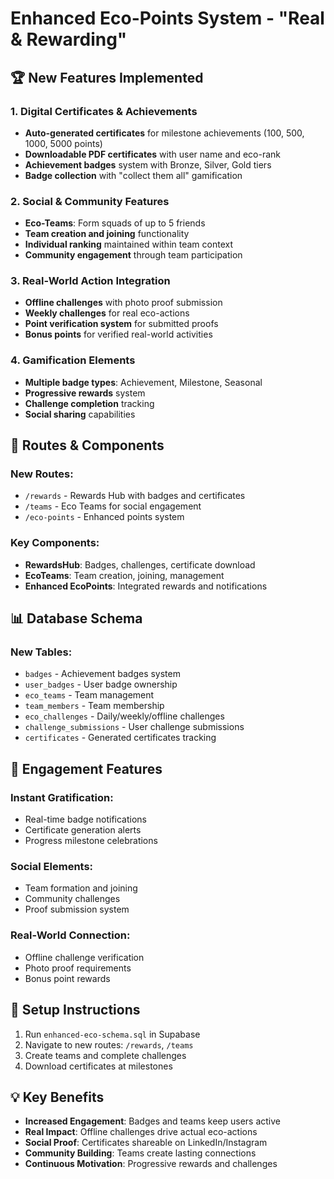 # Enhanced Eco-Points System - "Real & Rewarding"

## 🏆 New Features Implemented

### 1. Digital Certificates & Achievements
- **Auto-generated certificates** for milestone achievements (100, 500, 1000, 5000 points)
- **Downloadable PDF certificates** with user name and eco-rank
- **Achievement badges** system with Bronze, Silver, Gold tiers
- **Badge collection** with "collect them all" gamification

### 2. Social & Community Features
- **Eco-Teams**: Form squads of up to 5 friends
- **Team creation and joining** functionality
- **Individual ranking** maintained within team context
- **Community engagement** through team participation

### 3. Real-World Action Integration
- **Offline challenges** with photo proof submission
- **Weekly challenges** for real eco-actions
- **Point verification system** for submitted proofs
- **Bonus points** for verified real-world activities

### 4. Gamification Elements
- **Multiple badge types**: Achievement, Milestone, Seasonal
- **Progressive rewards** system
- **Challenge completion** tracking
- **Social sharing** capabilities

## 🚀 Routes & Components

### New Routes:
- `/rewards` - Rewards Hub with badges and certificates
- `/teams` - Eco Teams for social engagement
- `/eco-points` - Enhanced points system

### Key Components:
- **RewardsHub**: Badges, challenges, certificate download
- **EcoTeams**: Team creation, joining, management
- **Enhanced EcoPoints**: Integrated rewards and notifications

## 📊 Database Schema

### New Tables:
- `badges` - Achievement badges system
- `user_badges` - User badge ownership
- `eco_teams` - Team management
- `team_members` - Team membership
- `eco_challenges` - Daily/weekly/offline challenges
- `challenge_submissions` - User challenge submissions
- `certificates` - Generated certificates tracking

## 🎯 Engagement Features

### Instant Gratification:
- Real-time badge notifications
- Certificate generation alerts
- Progress milestone celebrations

### Social Elements:
- Team formation and joining
- Community challenges
- Proof submission system

### Real-World Connection:
- Offline challenge verification
- Photo proof requirements
- Bonus point rewards

## 🔧 Setup Instructions

1. Run `enhanced-eco-schema.sql` in Supabase
2. Navigate to new routes: `/rewards`, `/teams`
3. Create teams and complete challenges
4. Download certificates at milestones

## 💡 Key Benefits

- **Increased Engagement**: Badges and teams keep users active
- **Real Impact**: Offline challenges drive actual eco-actions  
- **Social Proof**: Certificates shareable on LinkedIn/Instagram
- **Community Building**: Teams create lasting connections
- **Continuous Motivation**: Progressive rewards and challenges